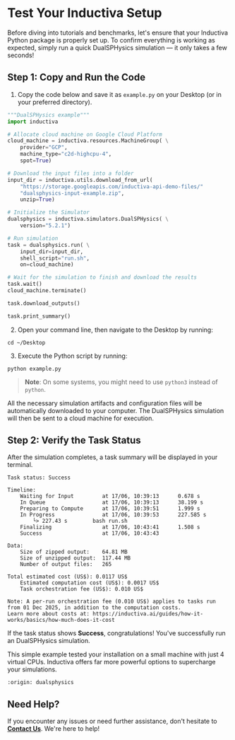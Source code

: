 # Test Your Inductiva Setup
Before diving into tutorials and benchmarks, let's ensure that your Inductiva Python package is properly set up. To confirm everything is working as expected, simply run a quick DualSPHysics simulation — it only takes a few seconds!

## Step 1: Copy and Run the Code

1. Copy the code below and save it as `example.py` on your Desktop (or in your preferred directory).

```python
"""DualSPHysics example"""
import inductiva

# Allocate cloud machine on Google Cloud Platform
cloud_machine = inductiva.resources.MachineGroup( \
    provider="GCP",
    machine_type="c2d-highcpu-4",
    spot=True)

# Download the input files into a folder
input_dir = inductiva.utils.download_from_url(
    "https://storage.googleapis.com/inductiva-api-demo-files/"
    "dualsphysics-input-example.zip",
    unzip=True)

# Initialize the Simulator
dualsphysics = inductiva.simulators.DualSPHysics( \
    version="5.2.1")

# Run simulation
task = dualsphysics.run( \
    input_dir=input_dir,
    shell_script="run.sh",
    on=cloud_machine)

# Wait for the simulation to finish and download the results
task.wait()
cloud_machine.terminate()

task.download_outputs()

task.print_summary()
```

2. Open your command line, then navigate to the Desktop by running:

```
cd ~/Desktop
```

3. Execute the Python script by running:

```
python example.py
```

> **Note**: On some systems, you might need to use `python3` instead of `python`.

All the necessary simulation artifacts and configuration files will be automatically downloaded to your computer. The DualSPHysics simulation will then be sent to a cloud machine for execution.

## Step 2: Verify the Task Status
After the simulation completes, a task summary will be displayed in your terminal.

```
Task status: Success

Timeline:
	Waiting for Input         at 17/06, 10:39:13      0.678 s
	In Queue                  at 17/06, 10:39:13      38.199 s
	Preparing to Compute      at 17/06, 10:39:51      1.999 s
	In Progress               at 17/06, 10:39:53      227.585 s
		└> 227.43 s        bash run.sh
	Finalizing                at 17/06, 10:43:41      1.508 s
	Success                   at 17/06, 10:43:43

Data:
	Size of zipped output:    64.81 MB
	Size of unzipped output:  117.44 MB
	Number of output files:   265

Total estimated cost (US$): 0.0117 US$
	Estimated computation cost (US$): 0.0017 US$
	Task orchestration fee (US$): 0.010 US$

Note: A per-run orchestration fee (0.010 US$) applies to tasks run from 01 Dec 2025, in addition to the computation costs.
Learn more about costs at: https://inductiva.ai/guides/how-it-works/basics/how-much-does-it-cost
```

If the task status shows **Success**, congratulations! You've successfully run an DualSPHysics simulation.

This simple example tested your installation on a small machine with just 4 virtual CPUs. Inductiva offers far more powerful options to supercharge your simulations.

```{banner_small}
:origin: dualsphysics
```

## Need Help?
If you encounter any issues or need further assistance, don't hesitate to [**Contact Us**](mailto:support@inductiva.ai). We're here to help!
